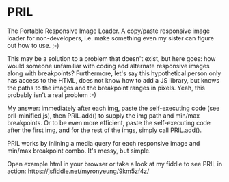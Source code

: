 # PRIL
The Portable Responsive Image Loader. A copy/paste responsive image loader for non-developers, i.e. make something even my sister can figure out how to use. ;-)

This may be a solution to a problem that doesn't exist, but here goes: how would someone unfamiliar with coding add alternate responsive images along with breakpoints? Furthermore, let's say this hypothetical person only has access to the HTML, does not know how to add a JS library, but knows the paths to the images and the breakpoint ranges in pixels. Yeah, this probably isn't a real problem :-)

My answer: immediately after each img, paste the self-executing code (see pril-minified.js), then PRIL.add() to supply the img path and min/max breakpoints. Or to be even more efficient, paste the self-executing code after the first img, and for the rest of the imgs, simply call PRIL.add().

PRIL works by inlining a media query for each responsive image and min/max breakpoint combo. It's messy, but simple.

Open example.html in your browser or take a look at my fiddle to see PRIL in action: https://jsfiddle.net/myronyeung/9km5zf4z/

